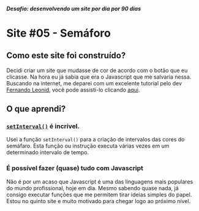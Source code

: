 ##### Desafio: desenvolvendo um site por dia por 90 dias

# Site #05 - Semáforo

## Como este site foi construído?

Decidi criar um site que mudasse de cor de acordo com o botão que eu clicasse. Na hora eu já sabia que era o Javascript que me salvaria nessa. Buscando na internet, me deparei com um excelente tutorial pelo dev [Fernando Leonid](https://github.com/fernandoleonid), você pode assisti-lo clicando [aqui](https://www.youtube.com/watch?v=EujFSEsZsk4).

## O que aprendi?

### [`setInterval()`](https://developer.mozilla.org/en-US/docs/Web/API/WindowOrWorkerGlobalScope/setInterval) é incrível.

Usei a função `setInterval()` para a criação de intervalos das cores do semáfaro. Esta função ou instrução executa várias vezes em um determinado intervalo de tempo.

### É possível fazer (quase) tudo com Javascript

Não é por um acaso que Javascript é uma das linguagens mais populares do mundo profissional, hoje em dia. Mesmo sabendo quase nada, já consigo executar funções que me permitem tirar ideias simples do papel. Estou no quinto site e muito motivado para chegar logo ao próximo nível.

